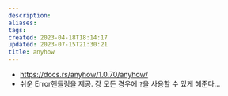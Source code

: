 ```yaml
---
description:
aliases: 
tags: 
created: 2023-04-18T18:14:17
updated: 2023-07-15T21:30:21
title: anyhow
---
```

- https://docs.rs/anyhow/1.0.70/anyhow/
- 쉬운 Error핸들링을 제공. 걍 모든 경우에 `?`을 사용할 수 있게 해준다...

